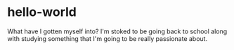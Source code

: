 # hello-world
What have I gotten myself into?
I'm stoked to be going back to school along with studying something that I'm going to be really passionate about.

